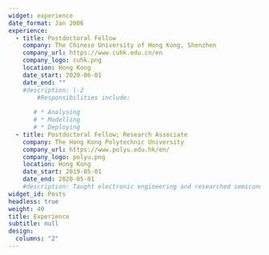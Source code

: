 ```yaml
---
widget: experience
date_format: Jan 2006
experience:
  - title: Postdoctoral Fellow
    company: The Chinese University of Hong Kong, Shenzhen
    company_url: https://www.cuhk.edu.cn/en
    company_logo: cuhk.png
    location: Hong Kong
    date_start: 2020-06-01
    date_end: ""
    #description: |-2
        #Responsibilities include:
        
       # * Analysing
       # * Modelling
       # * Deploying
  - title: Postdoctoral Fellow; Research Associate
    company: The Hong Kong Polytechnic University
    company_url: https://www.polyu.edu.hk/en/
    company_logo: polyu.png
    location: Hong Kong
    date_start: 2019-05-01
    date_end: 2020-05-01
    #description: Taught electronic engineering and researched semiconductor physics.
widget_id: Posts
headless: true
weight: 40
title: Experience
subtitle: null
design:
  columns: "2"
---
```

